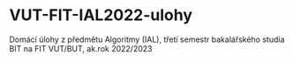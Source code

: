 # VUT-FIT-IAL2022-ulohy
Domácí úlohy z předmětu Algoritmy (IAL), třetí semestr bakalářského studia BIT na FIT VUT/BUT, ak.rok 2022/2023
